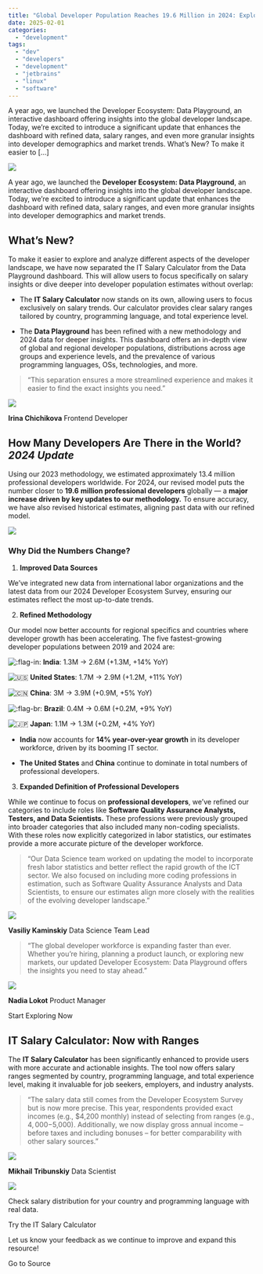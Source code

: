 ```yaml
---
title: "Global Developer Population Reaches 19.6 Million in 2024: Explore the Updates in Our Data Playground"
date: 2025-02-01
categories: 
  - "development"
tags: 
  - "dev"
  - "developers"
  - "development"
  - "jetbrains"
  - "linux"
  - "software"
---
```


A year ago, we launched the Developer Ecosystem: Data Playground, an interactive dashboard offering insights into the global developer landscape. Today, we’re excited to introduce a significant update that enhances the dashboard with refined data, salary ranges, and even more granular insights into developer demographics and market trends. What’s New? To make it easier to \[…\]

![](https://blog.jetbrains.com/wp-content/uploads/2025/01/Featured-1280x720-1.png)

A year ago, we launched the **Developer Ecosystem: Data Playground**, an interactive dashboard offering insights into the global developer landscape. Today, we’re excited to introduce a significant update that enhances the dashboard with refined data, salary ranges, and even more granular insights into developer demographics and market trends.

## What’s New?

To make it easier to explore and analyze different aspects of the developer landscape, we have now separated the IT Salary Calculator from the Data Playground dashboard. This will allow users to focus specifically on salary insights or dive deeper into developer population estimates without overlap:

- The **IT Salary Calculator** now stands on its own, allowing users to focus exclusively on salary trends. Our calculator provides clear salary ranges tailored by country, programming language, and total experience level.

- The **Data Playground** has been refined with a new methodology and 2024 data for deeper insights. This dashboard offers an in-depth view of global and regional developer populations, distributions across age groups and experience levels, and the prevalence of various programming languages, OSs, technologies, and more.

> “This separation ensures a more streamlined experience and makes it easier to find the exact insights you need.”

![](https://blog.jetbrains.com/wp-content/uploads/2025/01/IMG_7620-1-e1738252592264.jpg)

**Irina Chichikova** Frontend Developer

## How Many Developers Are There in the World? _2024 Update_

Using our 2023 methodology, we estimated approximately 13.4 million professional developers worldwide. For 2024, our revised model puts the number closer to **19.6** **million professional developers** globally — a **major increase driven by key updates to our methodology.** To ensure accuracy, we have also revised historical estimates, aligning past data with our refined model.

![](https://lh7-rt.googleusercontent.com/docsz/AD_4nXd-cJOI9pa-D1lxkKSPXS6e0bRR14gYhPUUE8k5dDiLvYmH1mnU8W_wms0cNS8Wj83AbN_Sip0Vew5-RyJZZZ_e66eAN91wDTgqrfqWRlKvKktPKKseOFNo12VpA07OgkloP5DO?key=twUnTKCp92sJscrWTzjIuzFF)

### Why Did the Numbers Change?

1. **Improved Data Sources**

We’ve integrated new data from international labor organizations and the latest data from our 2024 Developer Ecosystem Survey, ensuring our estimates reflect the most up-to-date trends.

2. **Refined Methodology**

Our model now better accounts for regional specifics and countries where developer growth has been accelerating. The five fastest-growing developer populations between 2019 and 2024 are:

![:flag-in:](https://lh7-rt.googleusercontent.com/docsz/AD_4nXfKGW5pr2LqMlblb5Z0YqDxiKcARrVHdATgk_46eXqcxCr2T5rgjyBHw4w743tLnii-wV82JHad0wgjb7u9CT011xdvuDaQgtBonodENxFDBK1U6ClSFb8L8xhgfR555866oykFDg?key=twUnTKCp92sJscrWTzjIuzFF) **India**: 1.3M -> 2.6M (+1.3M, +14% YoY)

![:us:](https://lh7-rt.googleusercontent.com/docsz/AD_4nXff9G_6PZuC0BxSn4S4lfM8_6tEjg1Zof-IuDlRbhbICIAS3Ss-6Wv-SxUBh6HsmxBbDfvgu3iKpND8hS35t1KmJE4h-4PhBlIiWGJwm3TmO8bM6RT_ESbdDfe3YdbVu9rrLmoA?key=twUnTKCp92sJscrWTzjIuzFF) **United States**: 1.7M -> 2.9M (+1.2M, +11% YoY)

![:cn:](https://lh7-rt.googleusercontent.com/docsz/AD_4nXdCuyQSXG6KaNf9saojJnwjoX6XpZS6O7GZof9ADh3nFb3xLAMv-03PW0Hg0N-xrFIskFQPmp9WhS211udcPfkQRbzNbqe2xeSszLMVLYNX-jQ3qiY_VurabVFsV2AgLtbaJhiQ0w?key=twUnTKCp92sJscrWTzjIuzFF) **China**: 3M -> 3.9M (+0.9M, +5% YoY)

![:flag-br:](https://lh7-rt.googleusercontent.com/docsz/AD_4nXfovGm5UopvCZGKTiEukJ-OBL8hsqHJ5-Xu0iVCpFiT3D7sNv2coLYL4omBix7Sskfxsm9UwMb1rzTrOwtJtnNnR5tMkN8ICzPNkDeGdK1CPG7bftvi8RCUOB5ruvB-g_iZRNOv_Q?key=twUnTKCp92sJscrWTzjIuzFF) **Brazil**: 0.4M -> 0.6M (+0.2M, +9% YoY)

![:jp:](https://lh7-rt.googleusercontent.com/docsz/AD_4nXfPJIqY06PWw8sgQQ84sBtwWROODUGkuWASKROdC-KQGItpKxDmwIB8k2nAOBtMojr3oEoRqqd46zGP5rm7c_Nr355P0zisCPrBtjec7VXtZM-wEHThj5SK18bERFAUug9W58zb?key=twUnTKCp92sJscrWTzjIuzFF) **Japan**: 1.1M -> 1.3M (+0.2M, +4% YoY)

- **India** now accounts for **14% year-over-year growth** in its developer workforce, driven by its booming IT sector.

- **The United States** and **China** continue to dominate in total numbers of professional developers. 

3. **Expanded Definition of Professional Developers**

While we continue to focus on **professional developers**, we’ve refined our categories to include roles like **Software Quality Assurance Analysts, Testers, and Data Scientists.** These professions were previously grouped into broader categories that also included many non-coding specialists. With these roles now explicitly categorized in labor statistics, our estimates provide a more accurate picture of the developer workforce.

> “Our Data Science team worked on updating the model to incorporate fresh labor statistics and better reflect the rapid growth of the ICT sector. We also focused on including more coding professions in estimation, such as Software Quality Assurance Analysts and Data Scientists, to ensure our estimates align more closely with the realities of the evolving developer landscape.”

![](https://blog.jetbrains.com/wp-content/uploads/2025/01/Vasiliy-Kaminskiy_DS-Lead.jpg)

**Vasiliy Kaminskiy** Data Science Team Lead

> “The global developer workforce is expanding faster than ever. Whether you’re hiring, planning a product launch, or exploring new markets, our updated Developer Ecosystem: Data Playground offers the insights you need to stay ahead.”

![](https://blog.jetbrains.com/wp-content/uploads/2025/01/Nadia-Lokot-Product-Manager.jpg)

**Nadia Lokot** Product Manager

Start Exploring Now

## IT Salary Calculator: Now with Ranges

The **IT Salary Calculator** has been significantly enhanced to provide users with more accurate and actionable insights. The tool now offers salary ranges segmented by country, programming language, and total experience level, making it invaluable for job seekers, employers, and industry analysts.

> “The salary data still comes from the Developer Ecosystem Survey but is now more precise. This year, respondents provided exact incomes (e.g., $4,200 monthly) instead of selecting from ranges (e.g., $4,000-$5,000). Additionally, we now display gross annual income – before taxes and including bonuses – for better comparability with other salary sources.”

![](https://blog.jetbrains.com/wp-content/uploads/2025/01/Mikhail-Tribunskiy-Data-Scientist.jpg)

**Mikhail Tribunskiy** Data Scientist

![](https://lh7-rt.googleusercontent.com/docsz/AD_4nXf88-PP-Nm-yAwpHHBc0PXUeteI0VudCAfCTfm5KBwhvWwkVrUbJljOuUqeYc6VaRD-B7mz4J5NOIAhUeb7xawf0fpWxPL9ccFIq57f6i8KsUrF4J683wZafijnQI8fJ7AImjYglQ?key=twUnTKCp92sJscrWTzjIuzFF)

Check salary distribution for your country and programming language with real data.

Try the IT Salary Calculator

Let us know your feedback as we continue to improve and expand this resource!

Go to Source

